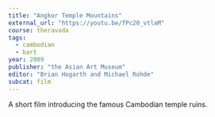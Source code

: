 ```yaml
---
title: "Angkor Temple Mountains"
external_url: "https://youtu.be/fPc20_vtlaM"
course: theravada
tags:
  - cambodian
  - bart
year: 2009
publisher: "the Asian Art Museum"
editor: "Brian Hogarth and Michael Rohde"
subcat: film
---
```


A short film introducing the famous Cambodian temple ruins.
